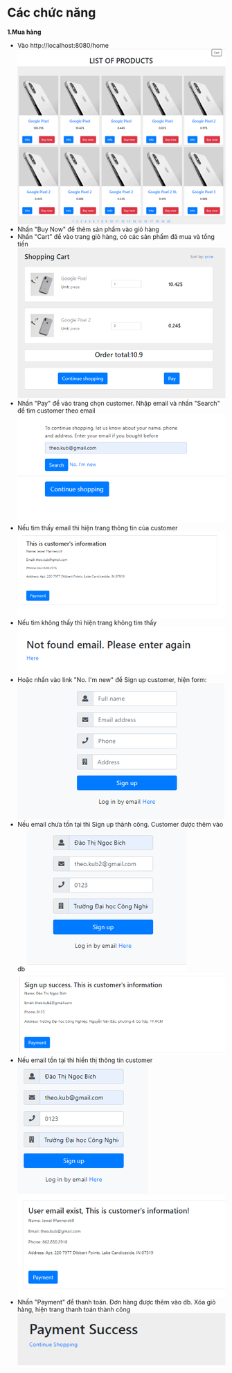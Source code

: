 # Các chức năng

**1.Mua hàng**
- Vào http://localhost:8080/home
  ![ERD](/img/Home.png)
- Nhấn "Buy Now" để thêm sản phẩm vào giỏ hàng
- Nhấn "Cart" để vào trang giỏ hàng, có các sản phẩm đã mua và tổng tiền
  ![ERD](/img/Cart.png)
- Nhấn "Pay" để vào trang chọn customer. Nhập email và nhấn "Search" để tìm customer theo email
  ![ERD](/img/chooseCustomer.png)
- Nếu tìm thấy email thì hiện trang thông tin của customer
  ![ERD](/img/foundCustomer.png)
- Nếu tìm không thấy thì hiện trang không tìm thấy
  ![ERD](/img/emailNotExist.png)
- Hoặc nhấn vào link "No. I'm new" để Sign up customer, hiện form:
  ![ERD](/img/formCustomer.png)
- Nếu email chưa tồn tại thì Sign up thành công. Customer được thêm vào db
  ![ERD](/img/formCustomer3.png)
  ![ERD](/img/signUpSuccess.png)
- Nếu email tồn tại thì hiển thị thông tin customer
  ![ERD](/img/formCustomer2.png)
  ![ERD](/img/emailExist.png)
- Nhấn "Payment" để thanh toán. Đơn hàng được thêm vào db. Xóa giỏ hàng, hiện trang thanh toán thành công
  ![ERD](/img/PaymentSuccess.png)


